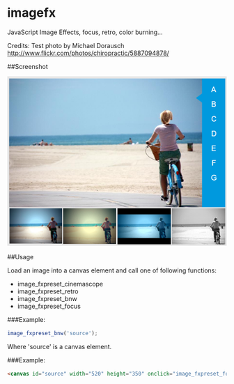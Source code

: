 imagefx
=======

JavaScript Image Effects, focus, retro, color burning...

Credits: Test photo by Michael Dorausch <http://www.flickr.com/photos/chiropractic/5887094878/>

##Screenshot

![Screenshot](/img/screenshot.png)

##Usage

Load an image into a canvas element and call one of following functions:

  * image_fxpreset_cinemascope
  * image_fxpreset_retro
  * image_fxpreset_bnw  
  * image_fxpreset_focus

###Example:

```javascript
image_fxpreset_bnw('source');
```

Where 'source' is a canvas element.

###Example:

```html
<canvas id="source" width="520" height="350" onclick="image_fxpreset_focus('source');"></canvas>
```
